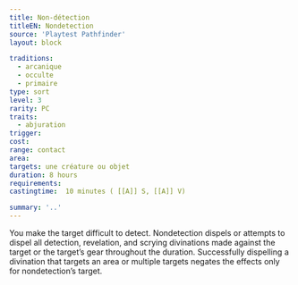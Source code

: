 ```yaml
---
title: Non-détection
titleEN: Nondetection
source: 'Playtest Pathfinder'
layout: block

traditions:
  - arcanique
  - occulte
  - primaire
type: sort
level: 3
rarity: PC
traits:
  - abjuration
trigger: 
cost: 
range: contact
area: 
targets: une créature ou objet
duration: 8 hours
requirements: 
castingtime:  10 minutes ( [[A]] S, [[A]] V)

summary: '..'
---
```

You make the target difficult to detect. Nondetection dispels or attempts to dispel all detection, revelation, and scrying divinations made against the target or the target’s gear throughout the duration. Successfully dispelling a divination that targets an area or multiple targets negates the effects only for nondetection’s target.